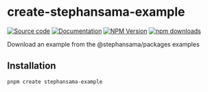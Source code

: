 # create-stephansama-example

[![Source code](https://img.shields.io/badge/Source-666666?style=flat&logo=github&label=Github&labelColor=211F1F)](https://github.com/stephansama/packages/tree/main/packages/create-example)
[![Documentation](https://img.shields.io/badge/Documentation-211F1F?style=flat&logo=Wikibooks&labelColor=211F1F)](https://packages.stephansama.info/modules/_stephansama_create-example)
[![NPM Version](https://img.shields.io/npm/v/%40stephansama%2Fcreate-example?logo=npm&logoColor=red&color=211F1F&labelColor=211F1F)](https://www.npmjs.com/package/@stephansama/create-example)
[![npm downloads](https://img.shields.io/npm/dw/@stephansama/create-example?labelColor=211F1F)](https://www.npmjs.com/package/@stephansama/create-example)

Download an example from the @stephansama/packages examples

## Installation

```sh
pnpm create stephansama-example
```
